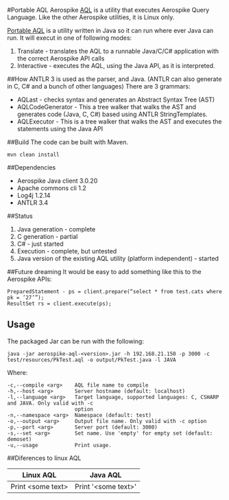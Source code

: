 #Portable AQL
Aerospike [AQL](https://docs.aerospike.com/pages/viewpage.action?pageId=3807532) is a utility that executes Aerospike Query Language. Like the other Aerospike utilities, it is Linux only.

[Portable AQL](https://github.com/aerospike/portable-aql) is a utility written in Java so it can run where ever Java can run. It will execut in one of following modes:
 1. Translate - translates the AQL to a runnable Java/C/C# application with the correct Aerospike API calls
 2. Interactive - executes the AQL, using the Java API, as it is interpreted.

##How
ANTLR 3 is used as the parser, and Java. (ANTLR can also generate in C, C# and a bunch of other languages)
There are 3 grammars:
* AQLast - checks syntax and generates an Abstract Syntax Tree (AST)
* AQLCodeGenerator - This a tree walker that walks the AST and generates code (Java, C, C#) based using ANTLR StringTemplates.
* AQLExecutor - This is a tree walker that walks the AST and executes the statements using the Java API

##Build
The code can be built with Maven. 
	
	mvn clean install

##Dependencies
* Aerospike Java client 3.0.20
* Apache commons cli 1.2
* Log4j 1.2.14
* ANTLR 3.4


##Status
1. Java generation - complete
2. C generation - partial
3. C# - just started
4. Execution - complete, but untested
5. Java version of the existing AQL utility (platform independent) - started

##Future dreaming
It would be easy to add something like this to the Aerospike APIs:

	PreparedStatement - ps = client.prepare(“select * from test.cats where pk = ’27’”);
	ResultSet rs = client.execute(ps);


## Usage
The packaged Jar can be run with the following:

	java -jar aerospike-aql-<version>.jar -h 192.168.21.150 -p 3000 -c test/resources/PkTest.aql -o output/PkTest.java -l JAVA
	
Where:
	
	-c,--compile <arg>    AQL file name to compile
	-h,--host <arg>       Server hostname (default: localhost)
	-l,--language <arg>   Target language, supported languages: C, CSHARP and JAVA. Only valid with -c
	                      option
	-n,--namespace <arg>  Namespace (default: test)
	-o,--output <arg>     Output file name. Only valid with -c option
	-p,--port <arg>       Server port (default: 3000)
	-s,--set <arg>        Set name. Use 'empty' for empty set (default: demoset)
	-u,--usage            Print usage.

##Diferences to linux AQL

|Linux AQL        |Java AQL           |
|-----------------|-------------------|
|Print \<some text\>|Print '\<some text\>'|

